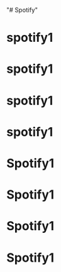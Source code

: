 "# Spotify" 
# spotify1
# spotify1
# spotify1
# spotify1
# Spotify1
# Spotify1
# Spotify1
# Spotify1
